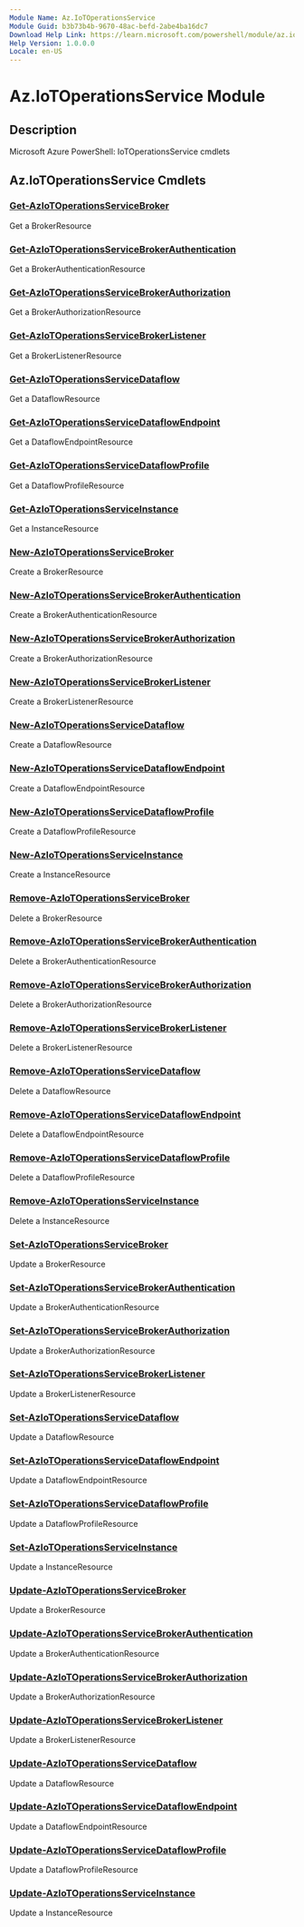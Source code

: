 ```yaml
---
Module Name: Az.IoTOperationsService
Module Guid: b3b73b4b-9670-48ac-befd-2abe4ba16dc7
Download Help Link: https://learn.microsoft.com/powershell/module/az.iotoperationsservice
Help Version: 1.0.0.0
Locale: en-US
---
```


# Az.IoTOperationsService Module
## Description
Microsoft Azure PowerShell: IoTOperationsService cmdlets

## Az.IoTOperationsService Cmdlets
### [Get-AzIoTOperationsServiceBroker](Get-AzIoTOperationsServiceBroker.md)
Get a BrokerResource

### [Get-AzIoTOperationsServiceBrokerAuthentication](Get-AzIoTOperationsServiceBrokerAuthentication.md)
Get a BrokerAuthenticationResource

### [Get-AzIoTOperationsServiceBrokerAuthorization](Get-AzIoTOperationsServiceBrokerAuthorization.md)
Get a BrokerAuthorizationResource

### [Get-AzIoTOperationsServiceBrokerListener](Get-AzIoTOperationsServiceBrokerListener.md)
Get a BrokerListenerResource

### [Get-AzIoTOperationsServiceDataflow](Get-AzIoTOperationsServiceDataflow.md)
Get a DataflowResource

### [Get-AzIoTOperationsServiceDataflowEndpoint](Get-AzIoTOperationsServiceDataflowEndpoint.md)
Get a DataflowEndpointResource

### [Get-AzIoTOperationsServiceDataflowProfile](Get-AzIoTOperationsServiceDataflowProfile.md)
Get a DataflowProfileResource

### [Get-AzIoTOperationsServiceInstance](Get-AzIoTOperationsServiceInstance.md)
Get a InstanceResource

### [New-AzIoTOperationsServiceBroker](New-AzIoTOperationsServiceBroker.md)
Create a BrokerResource

### [New-AzIoTOperationsServiceBrokerAuthentication](New-AzIoTOperationsServiceBrokerAuthentication.md)
Create a BrokerAuthenticationResource

### [New-AzIoTOperationsServiceBrokerAuthorization](New-AzIoTOperationsServiceBrokerAuthorization.md)
Create a BrokerAuthorizationResource

### [New-AzIoTOperationsServiceBrokerListener](New-AzIoTOperationsServiceBrokerListener.md)
Create a BrokerListenerResource

### [New-AzIoTOperationsServiceDataflow](New-AzIoTOperationsServiceDataflow.md)
Create a DataflowResource

### [New-AzIoTOperationsServiceDataflowEndpoint](New-AzIoTOperationsServiceDataflowEndpoint.md)
Create a DataflowEndpointResource

### [New-AzIoTOperationsServiceDataflowProfile](New-AzIoTOperationsServiceDataflowProfile.md)
Create a DataflowProfileResource

### [New-AzIoTOperationsServiceInstance](New-AzIoTOperationsServiceInstance.md)
Create a InstanceResource

### [Remove-AzIoTOperationsServiceBroker](Remove-AzIoTOperationsServiceBroker.md)
Delete a BrokerResource

### [Remove-AzIoTOperationsServiceBrokerAuthentication](Remove-AzIoTOperationsServiceBrokerAuthentication.md)
Delete a BrokerAuthenticationResource

### [Remove-AzIoTOperationsServiceBrokerAuthorization](Remove-AzIoTOperationsServiceBrokerAuthorization.md)
Delete a BrokerAuthorizationResource

### [Remove-AzIoTOperationsServiceBrokerListener](Remove-AzIoTOperationsServiceBrokerListener.md)
Delete a BrokerListenerResource

### [Remove-AzIoTOperationsServiceDataflow](Remove-AzIoTOperationsServiceDataflow.md)
Delete a DataflowResource

### [Remove-AzIoTOperationsServiceDataflowEndpoint](Remove-AzIoTOperationsServiceDataflowEndpoint.md)
Delete a DataflowEndpointResource

### [Remove-AzIoTOperationsServiceDataflowProfile](Remove-AzIoTOperationsServiceDataflowProfile.md)
Delete a DataflowProfileResource

### [Remove-AzIoTOperationsServiceInstance](Remove-AzIoTOperationsServiceInstance.md)
Delete a InstanceResource

### [Set-AzIoTOperationsServiceBroker](Set-AzIoTOperationsServiceBroker.md)
Update a BrokerResource

### [Set-AzIoTOperationsServiceBrokerAuthentication](Set-AzIoTOperationsServiceBrokerAuthentication.md)
Update a BrokerAuthenticationResource

### [Set-AzIoTOperationsServiceBrokerAuthorization](Set-AzIoTOperationsServiceBrokerAuthorization.md)
Update a BrokerAuthorizationResource

### [Set-AzIoTOperationsServiceBrokerListener](Set-AzIoTOperationsServiceBrokerListener.md)
Update a BrokerListenerResource

### [Set-AzIoTOperationsServiceDataflow](Set-AzIoTOperationsServiceDataflow.md)
Update a DataflowResource

### [Set-AzIoTOperationsServiceDataflowEndpoint](Set-AzIoTOperationsServiceDataflowEndpoint.md)
Update a DataflowEndpointResource

### [Set-AzIoTOperationsServiceDataflowProfile](Set-AzIoTOperationsServiceDataflowProfile.md)
Update a DataflowProfileResource

### [Set-AzIoTOperationsServiceInstance](Set-AzIoTOperationsServiceInstance.md)
Update a InstanceResource

### [Update-AzIoTOperationsServiceBroker](Update-AzIoTOperationsServiceBroker.md)
Update a BrokerResource

### [Update-AzIoTOperationsServiceBrokerAuthentication](Update-AzIoTOperationsServiceBrokerAuthentication.md)
Update a BrokerAuthenticationResource

### [Update-AzIoTOperationsServiceBrokerAuthorization](Update-AzIoTOperationsServiceBrokerAuthorization.md)
Update a BrokerAuthorizationResource

### [Update-AzIoTOperationsServiceBrokerListener](Update-AzIoTOperationsServiceBrokerListener.md)
Update a BrokerListenerResource

### [Update-AzIoTOperationsServiceDataflow](Update-AzIoTOperationsServiceDataflow.md)
Update a DataflowResource

### [Update-AzIoTOperationsServiceDataflowEndpoint](Update-AzIoTOperationsServiceDataflowEndpoint.md)
Update a DataflowEndpointResource

### [Update-AzIoTOperationsServiceDataflowProfile](Update-AzIoTOperationsServiceDataflowProfile.md)
Update a DataflowProfileResource

### [Update-AzIoTOperationsServiceInstance](Update-AzIoTOperationsServiceInstance.md)
Update a InstanceResource

